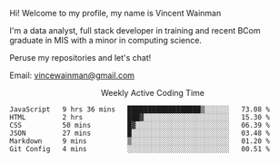 Hi! Welcome to my profile, my name is Vincent Wainman

I'm a data analyst, full stack developer in training and recent BCom graduate in MIS with a minor in computing science. 

Peruse my repositories and let's chat!

Email: vincewainman@gmail.com

<p align="center"> Weekly Active Coding Time </p>
<!--START_SECTION:waka-->

```text
JavaScript   9 hrs 36 mins   ██████████████████▒░░░░░░   73.08 %
HTML         2 hrs           ███▓░░░░░░░░░░░░░░░░░░░░░   15.30 %
CSS          50 mins         █▓░░░░░░░░░░░░░░░░░░░░░░░   06.39 %
JSON         27 mins         █░░░░░░░░░░░░░░░░░░░░░░░░   03.48 %
Markdown     9 mins          ▒░░░░░░░░░░░░░░░░░░░░░░░░   01.20 %
Git Config   4 mins          ░░░░░░░░░░░░░░░░░░░░░░░░░   00.51 %
```

<!--END_SECTION:waka-->

